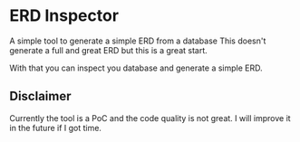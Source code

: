 # ERD Inspector

A simple tool to generate a simple ERD from a database
This doesn't generate a full and great ERD but this is a great start.

With that you can inspect you database and generate a simple ERD.

## Disclaimer

Currently the tool is a PoC and the code quality is not great. I will improve it in the future if I got time.
